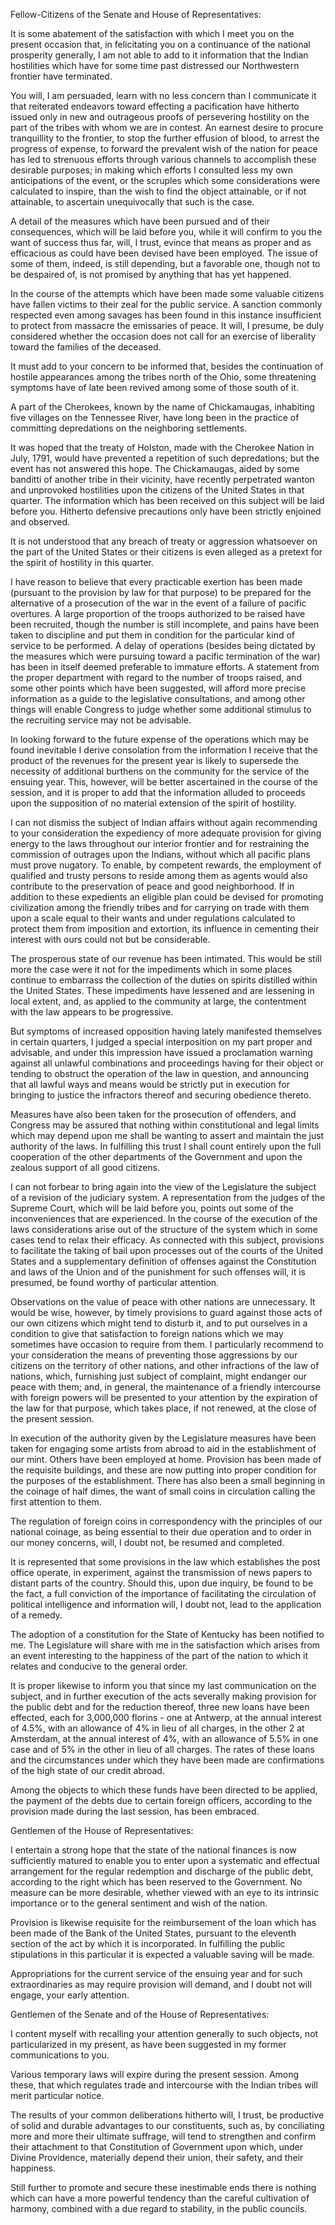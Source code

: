 Fellow-Citizens of the Senate and House of Representatives:

It is some abatement of the satisfaction with which I meet you on the present occasion that, in felicitating you on a continuance of the national prosperity generally, I am not able to add to it information that the Indian hostilities which have for some time past distressed our Northwestern frontier have terminated.

You will, I am persuaded, learn with no less concern than I communicate it that reiterated endeavors toward effecting a pacification have hitherto issued only in new and outrageous proofs of persevering hostility on the part of the tribes with whom we are in contest. An earnest desire to procure tranquillity to the frontier, to stop the further effusion of blood, to arrest the progress of expense, to forward the prevalent wish of the nation for peace has led to strenuous efforts through various channels to accomplish these desirable purposes; in making which efforts I consulted less my own anticipations of the event, or the scruples which some considerations were calculated to inspire, than the wish to find the object attainable, or if not attainable, to ascertain unequivocally that such is the case.

A detail of the measures which have been pursued and of their consequences, which will be laid before you, while it will confirm to you the want of success thus far, will, I trust, evince that means as proper and as efficacious as could have been devised have been employed. The issue of some of them, indeed, is still depending, but a favorable one, though not to be despaired of, is not promised by anything that has yet happened.

In the course of the attempts which have been made some valuable citizens have fallen victims to their zeal for the public service. A sanction commonly respected even among savages has been found in this instance insufficient to protect from massacre the emissaries of peace. It will, I presume, be duly considered whether the occasion does not call for an exercise of liberality toward the families of the deceased.

It must add to your concern to be informed that, besides the continuation of hostile appearances among the tribes north of the Ohio, some threatening symptoms have of late been revived among some of those south of it.

A part of the Cherokees, known by the name of Chickamaugas, inhabiting five villages on the Tennessee River, have long been in the practice of committing depredations on the neighboring settlements.

It was hoped that the treaty of Holston, made with the Cherokee Nation in July, 1791, would have prevented a repetition of such depredations; but the event has not answered this hope. The Chickamaugas, aided by some banditti of another tribe in their vicinity, have recently perpetrated wanton and unprovoked hostilities upon the citizens of the United States in that quarter. The information which has been received on this subject will be laid before you. Hitherto defensive precautions only have been strictly enjoined and observed.

It is not understood that any breach of treaty or aggression whatsoever on the part of the United States or their citizens is even alleged as a pretext for the spirit of hostility in this quarter.

I have reason to believe that every practicable exertion has been made (pursuant to the provision by law for that purpose) to be prepared for the alternative of a prosecution of the war in the event of a failure of pacific overtures. A large proportion of the troops authorized to be raised have been recruited, though the number is still incomplete, and pains have been taken to discipline and put them in condition for the particular kind of service to be performed. A delay of operations (besides being dictated by the measures which were pursuing toward a pacific termination of the war) has been in itself deemed preferable to immature efforts. A statement from the proper department with regard to the number of troops raised, and some other points which have been suggested, will afford more precise information as a guide to the legislative consultations, and among other things will enable Congress to judge whether some additional stimulus to the recruiting service may not be advisable.

In looking forward to the future expense of the operations which may be found inevitable I derive consolation from the information I receive that the product of the revenues for the present year is likely to supersede the necessity of additional burthens on the community for the service of the ensuing year. This, however, will be better ascertained in the course of the session, and it is proper to add that the information alluded to proceeds upon the supposition of no material extension of the spirit of hostility.

I can not dismiss the subject of Indian affairs without again recommending to your consideration the expediency of more adequate provision for giving energy to the laws throughout our interior frontier and for restraining the commission of outrages upon the Indians, without which all pacific plans must prove nugatory. To enable, by competent rewards, the employment of qualified and trusty persons to reside among them as agents would also contribute to the preservation of peace and good neighborhood. If in addition to these expedients an eligible plan could be devised for promoting civilization among the friendly tribes and for carrying on trade with them upon a scale equal to their wants and under regulations calculated to protect them from imposition and extortion, its influence in cementing their interest with ours could not but be considerable.

The prosperous state of our revenue has been intimated. This would be still more the case were it not for the impediments which in some places continue to embarrass the collection of the duties on spirits distilled within the United States. These impediments have lessened and are lessening in local extent, and, as applied to the community at large, the contentment with the law appears to be progressive.

But symptoms of increased opposition having lately manifested themselves in certain quarters, I judged a special interposition on my part proper and advisable, and under this impression have issued a proclamation warning against all unlawful combinations and proceedings having for their object or tending to obstruct the operation of the law in question, and announcing that all lawful ways and means would be strictly put in execution for bringing to justice the infractors thereof and securing obedience thereto.

Measures have also been taken for the prosecution of offenders, and Congress may be assured that nothing within constitutional and legal limits which may depend upon me shall be wanting to assert and maintain the just authority of the laws. In fulfilling this trust I shall count entirely upon the full cooperation of the other departments of the Government and upon the zealous support of all good citizens.

I can not forbear to bring again into the view of the Legislature the subject of a revision of the judiciary system. A representation from the judges of the Supreme Court, which will be laid before you, points out some of the inconveniences that are experienced. In the course of the execution of the laws considerations arise out of the structure of the system which in some cases tend to relax their efficacy. As connected with this subject, provisions to facilitate the taking of bail upon processes out of the courts of the United States and a supplementary definition of offenses against the Constitution and laws of the Union and of the punishment for such offenses will, it is presumed, be found worthy of particular attention.

Observations on the value of peace with other nations are unnecessary. It would be wise, however, by timely provisions to guard against those acts of our own citizens which might tend to disturb it, and to put ourselves in a condition to give that satisfaction to foreign nations which we may sometimes have occasion to require from them. I particularly recommend to your consideration the means of preventing those aggressions by our citizens on the territory of other nations, and other infractions of the law of nations, which, furnishing just subject of complaint, might endanger our peace with them; and, in general, the maintenance of a friendly intercourse with foreign powers will be presented to your attention by the expiration of the law for that purpose, which takes place, if not renewed, at the close of the present session.

In execution of the authority given by the Legislature measures have been taken for engaging some artists from abroad to aid in the establishment of our mint. Others have been employed at home. Provision has been made of the requisite buildings, and these are now putting into proper condition for the purposes of the establishment. There has also been a small beginning in the coinage of half dimes, the want of small coins in circulation calling the first attention to them.

The regulation of foreign coins in correspondency with the principles of our national coinage, as being essential to their due operation and to order in our money concerns, will, I doubt not, be resumed and completed.

It is represented that some provisions in the law which establishes the post office operate, in experiment, against the transmission of news papers to distant parts of the country. Should this, upon due inquiry, be found to be the fact, a full conviction of the importance of facilitating the circulation of political intelligence and information will, I doubt not, lead to the application of a remedy.

The adoption of a constitution for the State of Kentucky has been notified to me. The Legislature will share with me in the satisfaction which arises from an event interesting to the happiness of the part of the nation to which it relates and conducive to the general order.

It is proper likewise to inform you that since my last communication on the subject, and in further execution of the acts severally making provision for the public debt and for the reduction thereof, three new loans have been effected, each for 3,000,000 florins - one at Antwerp, at the annual interest of 4.5%, with an allowance of 4% in lieu of all charges, in the other 2 at Amsterdam, at the annual interest of 4%, with an allowance of 5.5% in one case and of 5% in the other in lieu of all charges. The rates of these loans and the circumstances under which they have been made are confirmations of the high state of our credit abroad.

Among the objects to which these funds have been directed to be applied, the payment of the debts due to certain foreign officers, according to the provision made during the last session, has been embraced.

Gentlemen of the House of Representatives:

I entertain a strong hope that the state of the national finances is now sufficiently matured to enable you to enter upon a systematic and effectual arrangement for the regular redemption and discharge of the public debt, according to the right which has been reserved to the Government. No measure can be more desirable, whether viewed with an eye to its intrinsic importance or to the general sentiment and wish of the nation.

Provision is likewise requisite for the reimbursement of the loan which has been made of the Bank of the United States, pursuant to the eleventh section of the act by which it is incorporated. In fulfilling the public stipulations in this particular it is expected a valuable saving will be made.

Appropriations for the current service of the ensuing year and for such extraordinaries as may require provision will demand, and I doubt not will engage, your early attention.

Gentlemen of the Senate and of the House of Representatives:

I content myself with recalling your attention generally to such objects, not particularized in my present, as have been suggested in my former communications to you.

Various temporary laws will expire during the present session. Among these, that which regulates trade and intercourse with the Indian tribes will merit particular notice.

The results of your common deliberations hitherto will, I trust, be productive of solid and durable advantages to our constituents, such as, by conciliating more and more their ultimate suffrage, will tend to strengthen and confirm their attachment to that Constitution of Government upon which, under Divine Providence, materially depend their union, their safety, and their happiness.

Still further to promote and secure these inestimable ends there is nothing which can have a more powerful tendency than the careful cultivation of harmony, combined with a due regard to stability, in the public councils.
